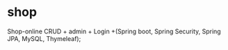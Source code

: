 # shop
Shop-online CRUD + admin + Login +(Spring boot, Spring Security, Spring JPA, MySQL, Thymeleaf);
